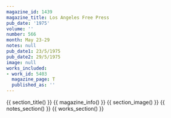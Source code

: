```yaml
---
magazine_id: 1439
magazine_title: Los Angeles Free Press
pub_date: '1975'
volume: ''
number: 566
month: May 23-29
notes: null
pub_date1: 23/5/1975
pub_date2: 29/5/1975
image: null
works_included:
- work_id: 5403
  magazine_page: T
  published_as: ''
---
```


{{ section_title() }}
{{ magazine_info() }}
{{ section_image() }}
{{ notes_section() }}
{{ works_section() }}
